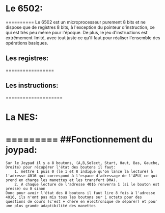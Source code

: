 # Le 6502:
==========
Le 6502 est un microprocesseur purement 8 bits et ne dispose que de registres 8 bits, à l'exception du pointeur d'instruction, ce qui est très peu même pour l'époque. De plus, le jeu d'instructions est extrêmement limité, avec tout juste ce qu'il faut pour réaliser l'ensemble des opérations basiques.
## Les registres:
=================

## Les instructions:
====================


# La NES:
=========
##Fonctionnement du joypad:
===========================

	Sur le Joypad il y a 8 boutons, (A,B,Select, Start, Haut, Bas, Gauche, Droite) pour récupérer l'état des boutons il faut:
		1. mettre 1 puis 0 (le 1 et 0 indique qu'on lance la lecture) à l'adresse 4016 qui correspond à l'espace d'adressage de l'APU( ce qui prend en charge les manettes et les transfert DMA).
		2. A chaque lecture de l'adresse 4016 renverra 1 (si le bouton est pressé) ou 0 sinon
	Donc pour avoir l'état des 8 boutons il faut lire 8 fois à l'adresse 4016, ils n'ont pas mis tous les boutons sur 1 octets pour des questions de cours (c'est + chère en électronique de séparer) et pour une plus grande adaptibilité des manettes

